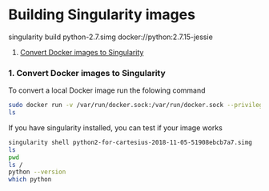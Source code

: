 # Building Singularity images

singularity build python-2.7.simg docker://python:2.7.15-jessie

1. [Convert Docker images to Singularity](#convert-docker)

### <a name="convert-docker"></a> 1. Convert Docker images to Singularity

To convert a local Docker image run the folowing command 
   ```sh
   sudo docker run -v /var/run/docker.sock:/var/run/docker.sock --privileged -t --rm singularityware/docker2singularity    python2-for-cartesius
   ls
   ```

If you have singularity installed, you can test if your image works

   ```sh
   singularity shell python2-for-cartesius-2018-11-05-51908ebcb7a7.simg
   ls
   pwd
   ls /
   python --version
   which python
   ```
